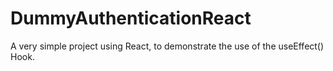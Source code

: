 # DummyAuthenticationReact
A very simple project using React, to demonstrate the use of the useEffect() Hook.

